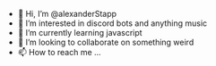 - 👋 Hi, I’m @alexanderStapp
- 👀 I’m interested in discord bots and anything music
- 🌱 I’m currently learning javascript
- 💞️ I’m looking to collaborate on something weird
- 📫 How to reach me ...
